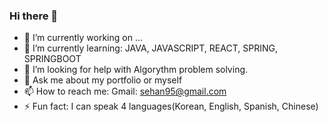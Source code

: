 ### Hi there 👋

- 🔭 I’m currently working on ...
- 🌱 I’m currently learning: JAVA, JAVASCRIPT, REACT, SPRING, SPRINGBOOT
- 🤔 I’m looking for help with Algorythm problem solving.
- 💬 Ask me about my portfolio or myself
- 📫 How to reach me: Gmail: sehan95@gmail.com
- ⚡ Fun fact: I can speak 4 languages(Korean, English, Spanish, Chinese)


<!--
**sehan95/sehan95** is a ✨ _special_ ✨ repository because its `README.md` (this file) appears on your GitHub profile.


